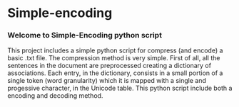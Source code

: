 # Simple-encoding
### Welcome to Simple-Encoding python script

This project includes a simple python script for compress (and encode) a basic .txt file.
The compression method is very simple.
First of all, all the sentences in the document are preprocessed creating a dictionary of associations. Each entry, in the dictionary, consists in a small portion of a single token (word granularity) which it is mapped with a single and progessive character, in the Unicode table. 
This python script include both a encoding and decoding method. 
